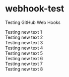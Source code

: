 # webhook-test
Testing GitHub Web Hooks

Testing new text 1  
Testing new text 2  
Testing new text 3  
Testing new text 4  
Testing new text 5  
Testing new text 6  
Testing new text 7  
Testing new text 8  
